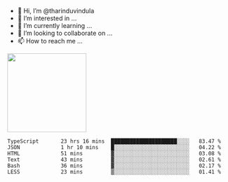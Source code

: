 - 👋 Hi, I’m @tharinduvindula
- 👀 I’m interested in ...
- 🌱 I’m currently learning ...
- 💞️ I’m looking to collaborate on ...
- 📫 How to reach me ...

<!---
tharinduvindula/tharinduvindula is a ✨ special ✨ repository because its `README.md` (this file) appears on your GitHub profile.
You can click the Preview link to take a look at your changes.
--->

<img height="180em" src="https://github-readme-stats.vercel.app/api?username=tharinduvindula&show_icons=true&hide_border=false&&count_private=true&include_all_commits=true" />


<!--START_SECTION:waka-->

```text
TypeScript       23 hrs 16 mins  █████████████████████░░░░   83.47 %
JSON             1 hr 10 mins    █░░░░░░░░░░░░░░░░░░░░░░░░   04.22 %
HTML             51 mins         ▓░░░░░░░░░░░░░░░░░░░░░░░░   03.08 %
Text             43 mins         ▓░░░░░░░░░░░░░░░░░░░░░░░░   02.61 %
Bash             36 mins         ▓░░░░░░░░░░░░░░░░░░░░░░░░   02.17 %
LESS             23 mins         ▒░░░░░░░░░░░░░░░░░░░░░░░░   01.41 %
```

<!--END_SECTION:waka-->
